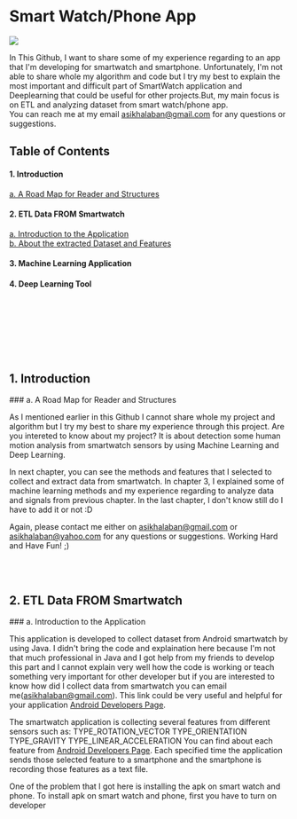 # Smart Watch/Phone App

![](https://github.com/asikhalaban/Smart-Watch-Phone-App/blob/master/img/smart-phone-app-650.jpg)

In This Github, I want to share some of my experience regarding to an app that I'm developing for smartwatch and smartphone. Unfortunately, I'm not able to share whole my algorithm and code but I try my best to explain the most important and difficult part of SmartWatch application and Deeplearning that could be useful for other projects.But, my main focus is on ETL and analyzing dataset from smart watch/phone app.   
You can reach me at my email asikhalaban@gmail.com for any questions or suggestions.

## Table of Contents

#### 1. Introduction<br>
[a. A Road Map for Reader and Structures](#structures) 
#### 2. ETL Data FROM Smartwatch<br>
[a. Introduction to the Application](#Introduction) <br>
[b. About the extracted Dataset and Features](#Introduction)  
#### 3. Machine Learning Application<br>
#### 4. Deep Learning Tool<br>
<br><br><br><br><br><br>


## 1. Introduction
<a name="structures"/>
### a. A Road Map for Reader and Structures

As I mentioned earlier in this Github I cannot share whole my project and algorithm but I try my best to share my experience through this project. Are you intereted to know about my project? It is about detection some human motion analysis from smartwatch sensors by using Machine Learning and Deep Learning.

In next chapter, you can see the methods and features that I selected to collect and extract data from smartwatch. In chapter 3, I explained some of machine learning methods and my experience regarding to analyze data and signals from previous chapter. In the last chapter, I don't know still do I have to add it or not :D 

Again, please contact me either on asikhalaban@gmail.com or asikhalaban@yahoo.com for any questions or suggestions. Working Hard and Have Fun! ;)

<br><br>

## 2. ETL Data FROM Smartwatch
<a name="Introduction"/>
### a. Introduction to the Application

This application is developed to collect dataset from Android smartwatch by using Java. I didn't bring the code and explaination here because I'm not that much professional in Java and I got help from my friends to develop this part and I cannot explain very well how the code is working or teach something very important for other developer but if you are interested to know how did I collect data from smartwatch you can email me(asikhalaban@gmail.com). This link could be very useful and helpful for your application [Android Developers Page](https://developer.android.com/guide/topics/sensors/sensors_overview.html).

The smartwatch application is collecting several features from different sensors such as: 
TYPE_ROTATION_VECTOR
TYPE_ORIENTATION
TYPE_GRAVITY
TYPE_LINEAR_ACCELERATION
You can find about each feature from [Android Developers Page](https://developer.android.com/guide/topics/sensors/sensors_overview.html).
Each specified time the application sends those selected feature to a smartphone and the smartphone is recording those features as a text file.

One of the problem that I got here is installing the apk on smart watch and phone. 
To install apk on smart watch and phone, first you have to turn on developer 


